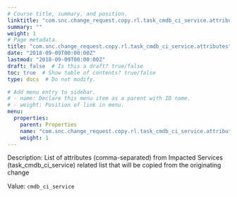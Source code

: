 ```yaml
---
# Course title, summary, and position.
linktitle: "com.snc.change_request.copy.rl.task_cmdb_ci_service.attributes"
summary: ""
weight: 1
# Page metadata.
title: "com.snc.change_request.copy.rl.task_cmdb_ci_service.attributes"
date: "2018-09-09T00:00:00Z"
lastmod: "2018-09-09T00:00:00Z"
draft: false  # Is this a draft? true/false
toc: true  # Show table of contents? true/false
type: docs  # Do not modify.

# Add menu entry to sidebar.
# - name: Declare this menu item as a parent with ID name.
# - weight: Position of link in menu.
menu:
  properties:
    parent: Properties
    name: "com.snc.change_request.copy.rl.task_cmdb_ci_service.attributes"
    weight: 1
---
```


Description: List of attributes (comma-separated) from Impacted Services (task_cmdb_ci_service) related list that will be copied from the originating change


Value: `cmdb_ci_service`
